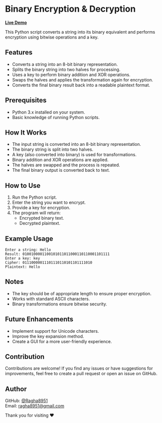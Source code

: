 # Binary Encryption & Decryption

[**Live Demo**](https://colab.research.google.com/drive/1ZY9uMrAma54j3qTggcRKD0iICZjRhZmU?usp=sharing)

This Python script converts a string into its binary equivalent and performs encryption using bitwise operations and a key.

## Features

- Converts a string into an 8-bit binary representation.
- Splits the binary string into two halves for processing.
- Uses a key to perform binary addition and XOR operations.
- Swaps the halves and applies the transformation again for encryption.
- Converts the final binary result back into a readable plaintext format.

## Prerequisites

- Python 3.x installed on your system.
- Basic knowledge of running Python scripts.

## How It Works

- The input string is converted into an 8-bit binary representation.
- The binary string is split into two halves.
- A key (also converted into binary) is used for transformations.
- Binary addition and XOR operations are applied.
- The halves are swapped and the process is repeated.
- The final binary output is converted back to text.

## How to Use

1. Run the Python script.
2. Enter the string you want to encrypt.
3. Provide a key for encryption.
4. The program will return:
   - Encrypted binary text.
   - Decrypted plaintext.

## Example Usage

```
Enter a string: Hello
Result: 0100100001100101011011000110110001101111
Enter a key: key
Cipher: 01110000011101110110101101111010
Plaintext: Hello
```

## Notes

- The key should be of appropriate length to ensure proper encryption.
- Works with standard ASCII characters.
- Binary transformations ensure bitwise security.

## Future Enhancements

- Implement support for Unicode characters.
- Improve the key expansion method.
- Create a GUI for a more user-friendly experience.

## Contribution

Contributions are welcome! If you find any issues or have suggestions for improvements, feel free to create a pull request or open an issue on GitHub.

## Author

GitHub: [@Ragha8951](https://github.com/Ragha8951)  
Email: [ragha8951@gmail.com](mailto:ragha8951@gmail.com)

Thank you for visiting ❤️

